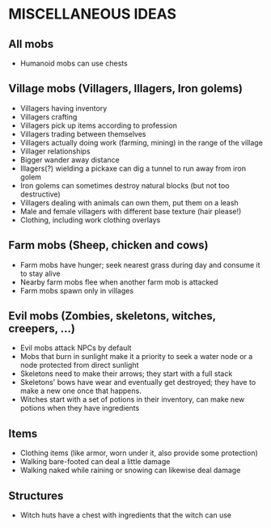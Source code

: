 # MISCELLANEOUS IDEAS

## All mobs
* Humanoid mobs can use chests

## Village mobs (Villagers, Illagers, Iron golems)
* Villagers having inventory
* Villagers crafting
* Villagers pick up items according to profession
* Villagers trading between themselves
* Villagers actually doing work (farming, mining) in the range of the village
* Villager relationships
* Bigger wander away distance
* Illagers(?) wielding a pickaxe can dig a tunnel to run away from iron golem
* Iron golems can sometimes destroy natural blocks (but not too destructive)
* Villagers dealing with animals can own them, put them on a leash
* Male and female villagers with different base texture (hair please!)
* Clothing, including work clothing overlays

## Farm mobs (Sheep, chicken and cows)
* Farm mobs have hunger; seek nearest grass during day and consume it to stay alive
* Nearby farm mobs flee when another farm mob is attacked
* Farm mobs spawn only in villages

## Evil mobs (Zombies, skeletons, witches, creepers, ...)
* Evil mobs attack NPCs by default
* Mobs that burn in sunlight make it a priority to seek a water node or a node protected from direct sunlight
* Skeletons need to make their arrows; they start with a full stack
* Skeletons' bows have wear and eventually get destroyed; they have to make a new one once that happens.
* Witches start with a set of potions in their inventory, can make new potions when they have ingredients

## Items
* Clothing items (like armor, worn under it, also provide some protection)
* Walking bare-footed can deal a little damage
* Walking naked while raining or snowing can likewise deal damage

## Structures
* Witch huts have a chest with ingredients that the witch can use

